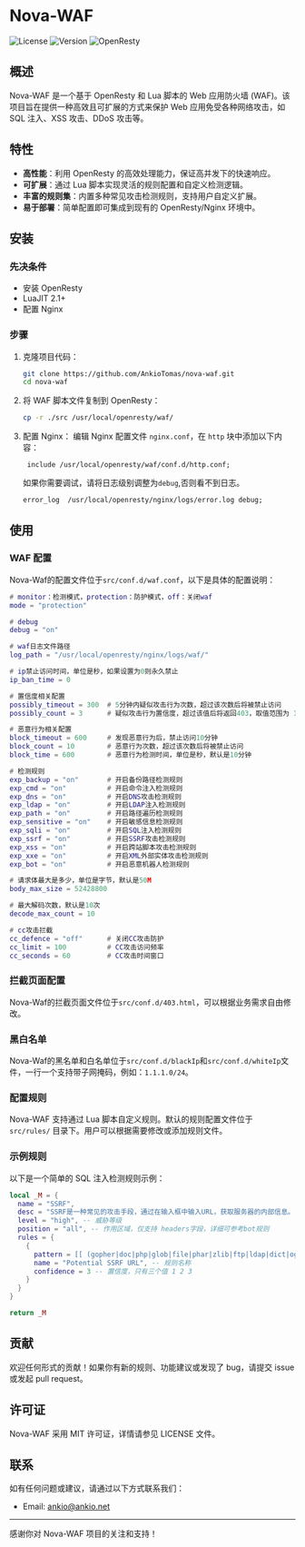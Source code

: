 # Nova-WAF

![License](https://img.shields.io/badge/license-MIT-blue.svg) ![Version](https://img.shields.io/badge/version-1.0.0-brightgreen.svg) ![OpenResty](https://img.shields.io/badge/OpenResty-1.19.3.1-orange.svg)


## 概述

Nova-WAF 是一个基于 OpenResty 和 Lua 脚本的 Web 应用防火墙 (WAF)。该项目旨在提供一种高效且可扩展的方式来保护 Web 应用免受各种网络攻击，如 SQL 注入、XSS 攻击、DDoS 攻击等。

## 特性

- **高性能**：利用 OpenResty 的高效处理能力，保证高并发下的快速响应。
- **可扩展**：通过 Lua 脚本实现灵活的规则配置和自定义检测逻辑。
- **丰富的规则集**：内置多种常见攻击检测规则，支持用户自定义扩展。
- **易于部署**：简单配置即可集成到现有的 OpenResty/Nginx 环境中。

## 安装

### 先决条件

- 安装 OpenResty
- LuaJIT 2.1+
- 配置 Nginx

### 步骤

1. 克隆项目代码：
   ```bash
   git clone https://github.com/AnkioTomas/nova-waf.git
   cd nova-waf
   ```

2. 将 WAF 脚本文件复制到 OpenResty：
   ```bash
   cp -r ./src /usr/local/openresty/waf/
   ```

3. 配置 Nginx：
   编辑 Nginx 配置文件 `nginx.conf`，在 `http` 块中添加以下内容：
   ```nginx
    include /usr/local/openresty/waf/conf.d/http.conf;
   ```
   如果你需要调试，请将日志级别调整为`debug`,否则看不到日志。
   ```nginx
   error_log  /usr/local/openresty/nginx/logs/error.log debug;
   ```

## 使用
### WAF 配置

Nova-Waf的配置文件位于`src/conf.d/waf.conf`，以下是具体的配置说明：

```lua
# monitor：检测模式，protection：防护模式，off：关闭waf
mode = "protection"

# debug
debug = "on"

# waf日志文件路径
log_path = "/usr/local/openresty/nginx/logs/waf/"

# ip禁止访问时间，单位是秒，如果设置为0则永久禁止
ip_ban_time = 0

# 置信度相关配置
possibly_timeout = 300  # 5分钟内疑似攻击行为次数，超过该次数后将被禁止访问
possibly_count = 3      # 疑似攻击行为置信度，超过该值后将返回403，取值范围为 1 低 2 中 3 高

# 恶意行为相关配置
block_timeout = 600     # 发现恶意行为后，禁止访问10分钟
block_count = 10        # 恶意行为次数，超过该次数后将被禁止访问
block_time = 600        # 恶意行为检测时间，单位是秒，默认是10分钟

# 检测规则
exp_backup = "on"       # 开启备份路径检测规则
exp_cmd = "on"          # 开启命令注入检测规则
exp_dns = "on"          # 开启DNS攻击检测规则
exp_ldap = "on"         # 开启LDAP注入检测规则
exp_path = "on"         # 开启路径遍历检测规则
exp_sensitive = "on"    # 开启敏感信息检测规则
exp_sqli = "on"         # 开启SQL注入检测规则
exp_ssrf = "on"         # 开启SSRF攻击检测规则
exp_xss = "on"          # 开启跨站脚本攻击检测规则
exp_xxe = "on"          # 开启XML外部实体攻击检测规则
exp_bot = "on"          # 开启恶意机器人检测规则

# 请求体最大是多少，单位是字节，默认是50M
body_max_size = 52428800

# 最大解码次数，默认是10次
decode_max_count = 10

# cc攻击拦截
cc_defence = "off"      # 关闭CC攻击防护
cc_limit = 100          # CC攻击访问频率
cc_seconds = 60         # CC攻击时间窗口

```

### 拦截页面配置

Nova-Waf的拦截页面文件位于`src/conf.d/403.html`，可以根据业务需求自由修改。

### 黑白名单

Nova-Waf的黑名单和白名单位于`src/conf.d/blackIp`和`src/conf.d/whiteIp`文件，一行一个支持带子网掩码，例如：`1.1.1.0/24`。

### 配置规则

Nova-WAF 支持通过 Lua 脚本自定义规则。默认的规则配置文件位于 `src/rules/` 目录下。用户可以根据需要修改或添加规则文件。

### 示例规则

以下是一个简单的 SQL 注入检测规则示例：
```lua
local _M = {
  name = "SSRF",
  desc = "SSRF是一种常见的攻击手段，通过在输入框中输入URL，获取服务器的内部信息。",
  level = "high", -- 威胁等级
  position = "all", -- 作用区域，仅支持 headers字段，详细可参考bot规则
  rules = {
    {
      pattern = [[ (gopher|doc|php|glob|file|phar|zlib|ftp|ldap|dict|ogg|data|smb|tftp|rsync|telnet|jdbc|rmi|dns|ws|wss|sftp): ]], -- 匹配正则
      name = "Potential SSRF URL", -- 规则名称
      confidence = 3 -- 置信度，只有三个值 1 2 3
    }
  }
}

return _M

```

## 贡献

欢迎任何形式的贡献！如果你有新的规则、功能建议或发现了 bug，请提交 issue 或发起 pull request。

## 许可证

Nova-WAF 采用 MIT 许可证，详情请参见 LICENSE 文件。

## 联系

如有任何问题或建议，请通过以下方式联系我们：
- Email: ankio@ankio.net
---

感谢你对 Nova-WAF 项目的关注和支持！